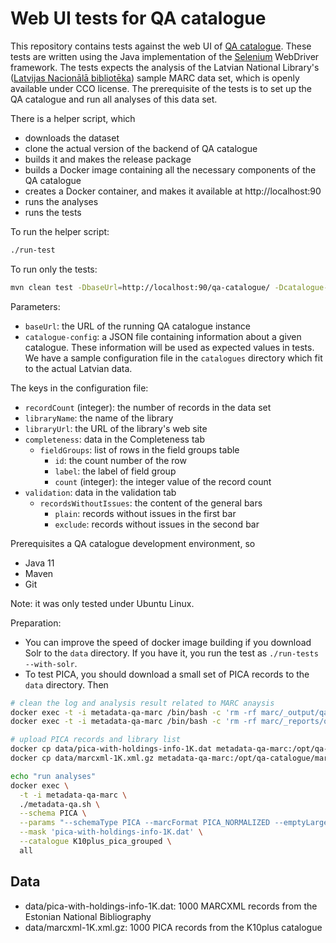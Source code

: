 # Web UI tests for QA catalogue

This repository contains tests against the web UI of [QA catalogue](https://github.com/pkiraly/qa-catalogue). These tests are written using the Java implementation of the [Selenium](https://www.selenium.dev/) WebDriver framework. The tests expects the analysis of the Latvian National Library's ([Latvijas Nacionālā bibliotēka](https://lnb.lv/)) sample MARC data set, which is openly available under CCO license. The prerequisite of the tests is to set up the QA catalogue and run all analyses of this data set.

There is a helper script, which 
* downloads the dataset
* clone the actual version of the backend of QA catalogue
* builds it and makes the release package
* builds a Docker image containing all the necessary components of the QA catalogue
* creates a Docker container, and makes it available at http://localhost:90 
* runs the analyses
* runs the tests

To run the helper script:
```bash
./run-test
```

To run only the tests:
```bash
mvn clean test -DbaseUrl=http://localhost:90/qa-catalogue/ -Dcatalogue-config=catalogues/enb.json
```

Parameters:
* `baseUrl`: the URL of the running QA catalogue instance
* `catalogue-config`: a JSON file containing information about a given catalogue. These information will be used as
     expected values in tests. We have a sample configuration file in the `catalogues` directory which fit to the
     actual Latvian data.

The keys in the configuration file:
* `recordCount` (integer): the number of records in the data set
* `libraryName`: the name of the library
* `libraryUrl`: the URL of the library's web site
* `completeness`: data in the Completeness tab
  * `fieldGroups`: list of rows in the field groups table
    * `id`: the count number of the row
    * `label`: the label of field group
    * `count` (integer): the integer value of the record count
* `validation`: data in the validation tab
  * `recordsWithoutIssues`: the content of the general bars
    * `plain`: records without issues in the first bar
    * `exclude`: records without issues in the second bar

Prerequisites a QA catalogue development environment, so
* Java 11
* Maven
* Git

Note: it was only tested under Ubuntu Linux.

Preparation:
- You can improve the speed of docker image building if you download Solr to the `data` directory. If you have it, you 
  run the test as `./run-tests --with-solr`.
- To test PICA, you should download a small set of PICA records to the `data` directory. Then

```bash
# clean the log and analysis result related to MARC anaysis
docker exec -t -i metadata-qa-marc /bin/bash -c 'rm -rf marc/_output/qa-catalogue/*'
docker exec -t -i metadata-qa-marc /bin/bash -c 'rm -rf marc/_reports/qa-catalogue/*'

# upload PICA records and library list 
docker cp data/pica-with-holdings-info-1K.dat metadata-qa-marc:/opt/qa-catalogue/marc
docker cp data/marcxml-1K.xml.gz metadata-qa-marc:/opt/qa-catalogue/marc

echo "run analyses"
docker exec \
  -t -i metadata-qa-marc \
  ./metadata-qa.sh \
  --schema PICA \
  --params "--schemaType PICA --marcFormat PICA_NORMALIZED --emptyLargeCollectors --groupBy "001@\$\0" --groupListFile marc/k10plus-libraries-by-unique-iln.txt --ignorableFields 001@,001E,001L,001U,001U,001X,001X,002V,003C,003G,003Z,008G,017N,020F,027D,031B,037I,039V,042@,046G,046T,101@,101E,101U,102D,201E,201U,202D,1...,2... --allowableRecords base64:MDAyQC4wICF+ICJeTCIgJiYgMDAyQC4wICF+ICJeLi5baWt0Tl0iICYmICgwMDJALjAgIX4gIl4udiIgfHwgMDIxQS5hPykK" \
  --mask 'pica-with-holdings-info-1K.dat' \
  --catalogue K10plus_pica_grouped \
  all
```

## Data

* data/pica-with-holdings-info-1K.dat: 1000 MARCXML records from the Estonian National Bibliography
* data/marcxml-1K.xml.gz: 1000 PICA records from the K10plus catalogue